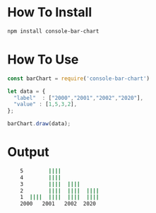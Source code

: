 
# How To Install

```sh
npm install console-bar-chart
```

# How To Use

```js
const barChart = require('console-bar-chart')

let data = {
  "label"  : ["2000","2001","2002","2020"],
  "value" : [1,5,3,2],
};

barChart.draw(data);
```
# Output
```sh
    5        ||||             
    4        ||||             
    3        ||||  ||||       
    2        ||||  ||||  |||| 
    1  ||||  ||||  ||||  |||| 
    2000   2001   2002  2020  

```

